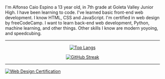 I'm Alfonso Caio Espino a 13 year old, in 7th grade at Goleta Valley Junior High. I have been learning to code. I've learned basic front-end web development. I know HTML, CSS and JavaScript. I'm certified in web design by freeCodeCamp. I want to learn back-end web development, Python, machine learning, and other things. Other skills I know are modern yoyoing, and speedcubing.

---

<div id="header" align="center">

[![Top Langs](https://github-readme-stats.vercel.app/api/top-langs/?username=Alfonsoce11)](https://github.com/anuraghazra/github-readme-stats)
  
[![GitHub Streak](https://streak-stats.demolab.com?user=Alfonsoce11)](https://git.io/streak-stats)

</div>

---

[![Web Design Certification](https://file.garden/ZXPZOz_dI1vYUjXR/WebDesignCertification.png)](https://freecodecamp.org/certification/Alfonsoce11/responsive-web-design)

<!---
Alfonsoce11/Alfonsoce11 is a ✨ special ✨ repository because its `README.md` (this file) appears on your GitHub profile.
You can click the Preview link to take a look at your changes.
--->

